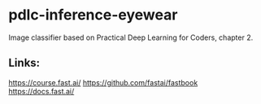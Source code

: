 # pdlc-inference-eyewear
Image classifier based on Practical Deep Learning for Coders, chapter 2.

## Links:
https://course.fast.ai/
https://github.com/fastai/fastbook
https://docs.fast.ai/
